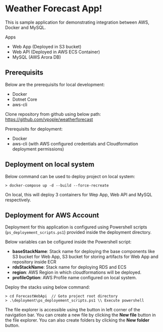 # Weather Forecast App!
This is sample application for demonstrating integration between AWS, Docker and MySQL.

Apps
 - Web App (Deployed in S3 bucket)
 - Web API (Deployed in AWS ECS Container)
 - MySQL   (AWS Arora DB)

## Prerequisits

Below are the prerequisits for local development:
 - Docker
 - Dotnet Core
 - aws-cli
 
 Clone repository from github using below path:
    https://github.com/vpople/weatherforecast

Prerequisits for deployment:
 - Docker
 - aws-cli (with AWS configured credentials and Cloudformation deployment permissions)

## Deployment on local system
Below command can be used to deploy project on local system:

    > docker-compose up -d --build --force-recreate
On local, this will deploy 3 containers for Wep App, Web API and MySQL respectively.

## Deployment for AWS Account
Deployment for this application is configured using Powershell scripts (`ps_deployement_scripts.ps1`) provided inside the deployment directory.
 
Below variables can be cofigured inside the Powershell script:
 -  **baseStackName**: Stack name for deploying the base components like S3 bucket for Web App, S3 bucket for storing artifacts for Web App and repository inside ECR
 -  **rdsStackName**: Stack name for deploying RDS and ECS 
 -  **region**: AWS Region in which cloudformations will be deployed.
 - **profileOption**: AWS Profile name configured on local system.
 
 Deploy the stacks using below command:

    > cd ForecastWebApi  // Goto project root directory
    > .\deployment\ps_deployement_scripts.ps1 \\ Execute powershell

 
The file explorer is accessible using the button in left corner of the navigation bar. You can create a new file by clicking the **New file** button in the file explorer. You can also create folders by clicking the **New folder** button.